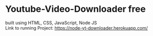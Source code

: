 # Youtube-Video-Downloader free
built using HTML, CSS, JavaScript, Node JS <br />
Link to running Project: https://node-yt-downloader.herokuapp.com/
